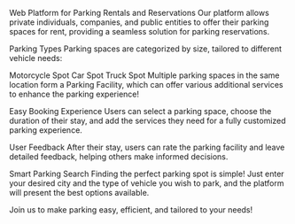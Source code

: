 Web Platform for Parking Rentals and Reservations
Our platform allows private individuals, companies, and public entities to offer their parking spaces for rent, providing a seamless solution for parking reservations.

Parking Types
Parking spaces are categorized by size, tailored to different vehicle needs:

Motorcycle Spot
Car Spot
Truck Spot
Multiple parking spaces in the same location form a Parking Facility, which can offer various additional services to enhance the parking experience!


Easy Booking Experience
Users can select a parking space, choose the duration of their stay, and add the services they need for a fully customized parking experience.

User Feedback
After their stay, users can rate the parking facility and leave detailed feedback, helping others make informed decisions.

Smart Parking Search
Finding the perfect parking spot is simple! Just enter your desired city and the type of vehicle you wish to park, and the platform will present the best options available.

Join us to make parking easy, efficient, and tailored to your needs!